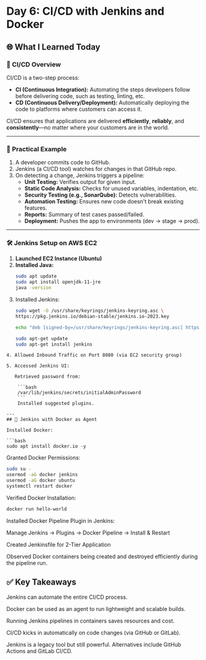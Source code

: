 # Day 6: CI/CD with Jenkins and Docker

## 🌐 What I Learned Today

### 🚀 CI/CD Overview
CI/CD is a two-step process:

- **CI (Continuous Integration):** Automating the steps developers follow before delivering code, such as testing, linting, etc.
- **CD (Continuous Delivery/Deployment):** Automatically deploying the code to platforms where customers can access it.

CI/CD ensures that applications are delivered **efficiently**, **reliably**, and **consistently**—no matter where your customers are in the world.

---

### 📌 Practical Example

1. A developer commits code to GitHub.
2. Jenkins (a CI/CD tool) watches for changes in that GitHub repo.
3. On detecting a change, Jenkins triggers a pipeline:
    - **Unit Testing:** Verifies output for given input.
    - **Static Code Analysis:** Checks for unused variables, indentation, etc.
    - **Security Testing (e.g., SonarQube):** Detects vulnerabilities.
    - **Automation Testing:** Ensures new code doesn't break existing features.
    - **Reports:** Summary of test cases passed/failed.
    - **Deployment:** Pushes the app to environments (dev → stage → prod).

---

### 🛠️ Jenkins Setup on AWS EC2

1. **Launched EC2 Instance (Ubuntu)**
2. **Installed Java:**
   ```bash
   sudo apt update
   sudo apt install openjdk-11-jre
   java -version
    ```
3. Installed Jenkins:
    ```bash
    sudo wget -O /usr/share/keyrings/jenkins-keyring.asc \
    https://pkg.jenkins.io/debian-stable/jenkins.io-2023.key

    echo "deb [signed-by=/usr/share/keyrings/jenkins-keyring.asc] https://pkg.jenkins.io/debian-stable binary/" | sudo tee /etc/apt/sources.list.d/jenkins.list > /dev/null

    sudo apt-get update
    sudo apt-get install jenkins
```
4. Allowed Inbound Traffic on Port 8080 (via EC2 security group)

5. Accessed Jenkins UI:

   Retrieved password from:

    ```bash
    /var/lib/jenkins/secrets/initialAdminPassword
    ```
    Installed suggested plugins.

---
## 🐳 Jenkins with Docker as Agent

Installed Docker:

```bash
sudo apt install docker.io -y
```
Granted Docker Permissions:

```bash
sudo su -
usermod -aG docker jenkins
usermod -aG docker ubuntu
systemctl restart docker
```
Verified Docker Installation:

```bash
docker run hello-world
```
Installed Docker Pipeline Plugin in Jenkins:

Manage Jenkins → Plugins → Docker Pipeline → Install & Restart

Created Jenkinsfile for 2-Tier Application

Observed Docker containers being created and destroyed efficiently during the pipeline run.

## ✅ Key Takeaways
Jenkins can automate the entire CI/CD process.

Docker can be used as an agent to run lightweight and scalable builds.

Running Jenkins pipelines in containers saves resources and cost.

CI/CD kicks in automatically on code changes (via GitHub or GitLab).

Jenkins is a legacy tool but still powerful. Alternatives include GitHub Actions and GitLab CI/CD.




